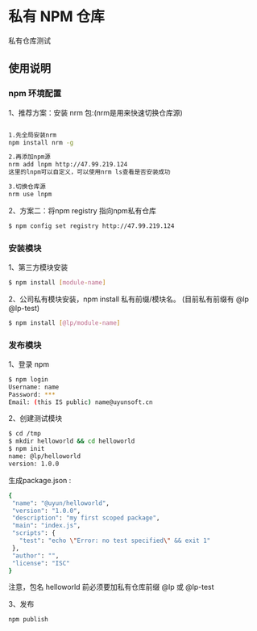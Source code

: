 # 私有 NPM 仓库

私有仓库测试

## 使用说明

### npm 环境配置

1、推荐方案：安装 nrm 包:(nrm是用来快速切换仓库源)

```bash

1.先全局安装nrm
npm install nrm -g

2.再添加npm源 
nrm add lnpm http://47.99.219.124 
这里的lnpm可以自定义，可以使用nrm ls查看是否安装成功

3.切换仓库源
nrm use lnpm 
```

2、方案二：将npm registry 指向npm私有仓库

```bash
$ npm config set registry http://47.99.219.124
```




### 安装模块

1、第三方模块安装

```bash
$ npm install [module-name]
```

2、公司私有模块安装，npm install 私有前缀/模块名。 (目前私有前缀有 @lp @lp-test)

```bash
$ npm install [@lp/module-name]
```

### 发布模块

1、登录 npm 

```bash
$ npm login
Username: name
Password: ***
Email: (this IS public) name@uyunsoft.cn 
```

2、创建测试模块

```bash
$ cd /tmp
$ mkdir helloworld && cd helloworld
$ npm init
name: @lp/helloworld
version: 1.0.0
```
 生成package.json :

 ```bash
{
  "name": "@uyun/helloworld",
  "version": "1.0.0",
  "description": "my first scoped package",
  "main": "index.js",
  "scripts": {
    "test": "echo \"Error: no test specified\" && exit 1"
  },
  "author": "",
  "license": "ISC"
}
```
注意，包名 helloworld 前必须要加私有仓库前缀 @lp 或 @lp-test

3、发布

 ```bash
 npm publish
 ```
